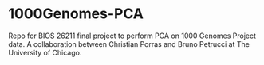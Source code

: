 # 1000Genomes-PCA
Repo for BIOS 26211 final project to perform PCA on 1000 Genomes Project data. A collaboration between Christian Porras and Bruno Petrucci at The University of Chicago.
